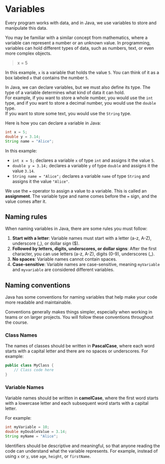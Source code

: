 # Variables

Every program works with data, and in Java, we use variables to store and manipulate this data. 

You may be familiar with a similar concept from mathematics, where a variable can represent a number or an unknown value. In programming, variables can hold different types of data, such as numbers, text, or even more complex objects.

> x = 5

In this example, `x` is a variable that holds the value `5`. You can think of it as a box labeled `x` that contains the number `5`.

In Java, we can declare variables, but we must also define its type. The type of a variable determines what kind of data it can hold.\
For example, if you want to store a whole number, you would use the `int` type, and if you want to store a decimal number, you would use the `double` type.\
If you want to store some text, you would use the `String` type.

Here is how you can declare a variable in Java:

```java
int x = 5; 
double y = 3.14; 
String name = "Alice"; 
```

In this example:
- `int x = 5;` declares a variable `x` of type `int` and assigns it the value `5`.
- `double y = 3.14;` declares a variable `y` of type `double` and assigns it the value `3.14`.
- `String name = "Alice";` declares a variable `name` of type `String` and assigns it the value `"Alice"`.

We use the `=` operator to assign a value to a variable. This is called an **assignment**. The variable type and name comes before the `=` sign, and the value comes after it.

## Naming rules

When naming variables in Java, there are some rules you must follow:
1. **Start with a letter**: Variable names must start with a letter (a-z, A-Z), underscore (_), or dollar sign ($).
2. **Followed by letters, digits, underscores, or dollar signs**: After the first character, you can use letters (a-z, A-Z), digits (0-9), underscores (_).
3. **No spaces**: Variable names cannot contain spaces.
4. **Case-sensitive**: Variable names are case-sensitive, meaning `myVariable` and `myvariable` are considered different variables.

## Naming conventions
Java has some conventions for naming variables that help make your code more readable and maintainable. 

Conventions generally makes things simpler, especially when working in teams or on larger projects. You will follow these conventions throughout the course.

### Class Names

The names of classes should be written in **PascalCase**, where each word starts with a capital letter and there are no spaces or underscores. For example:
```java
public class MyClass {
    // Class code here
}
```

### Variable Names
Variable names should be written in **camelCase**, where the first word starts with a lowercase letter and each subsequent word starts with a capital letter. 

For example:

```java
int myVariable = 10;
double myDoubleValue = 3.14;
String myName = "Alice";
```

Identifiers should be descriptive and meaningful, so that anyone reading the code can understand what the variable represents. For example, instead of using `x` or `y`, use `age`, `height`, or `firstName`.


